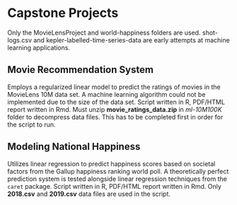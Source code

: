 # Capstone Projects

Only the MovieLensProject and world-happiness folders are used. shot-logs.csv and kepler-labelled-time-series-data are early attempts at machine learning applications.


## Movie Recommendation System

Employs a regularized linear model to predict the ratings of movies in the MovieLens 10M data set. A machine learning algorithm could not be implemented due to the size of the data set. Script written in R, PDF/HTML report written in Rmd. Must unzip **movie_ratings_data.zip** in *ml-10M100K* folder to decompress data files. This has to be completed first in order for the script to run.


## Modeling National Happiness

Utilizes linear regression to predict happiness scores based on societal factors from the Gallup happiness ranking world poll. A theoretically perfect prediction system is tested alongside linear regression techniques from the `caret` package. Script written in R, PDF/HTML report written in Rmd. Only **2018.csv** and **2019.csv** data files are used in the script.
